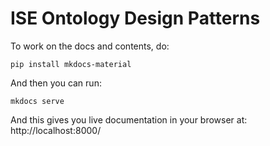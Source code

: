 # ISE Ontology Design Patterns

To work on the docs and contents, do:

```shell
pip install mkdocs-material
```

And then you can run:

```shell
mkdocs serve
```

And this gives you live documentation in your browser at: http://localhost:8000/
